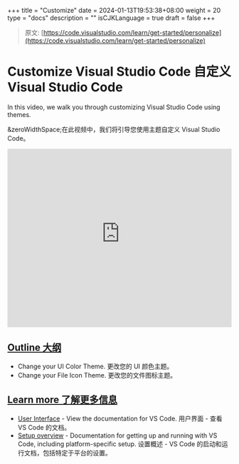+++
title = "Customize"
date = 2024-01-13T19:53:38+08:00
weight = 20
type = "docs"
description = ""
isCJKLanguage = true
draft = false
+++

> 原文: [https://code.visualstudio.com/learn/get-started/personalize](https://code.visualstudio.com/learn/get-started/personalize)

# Customize Visual Studio Code 自定义 Visual Studio Code



In this video, we walk you through customizing Visual Studio Code using themes.

&zeroWidthSpace;在此视频中，我们将引导您使用主题自定义 Visual Studio Code。

<iframe src="https://www.youtube-nocookie.com/embed/HOShAQzOy4Q" frameborder="0" allow="accelerometer; autoplay; encrypted-media; gyroscope; picture-in-picture" allowfullscreen="" title="Personalize VS Code with themes" style="box-sizing: border-box; font-family: &quot;Segoe UI&quot;, &quot;Helvetica Neue&quot;, Helvetica, Arial, sans-serif; width: 616.662px; max-width: 100%; height: 400px; color: rgb(36, 36, 36); font-size: 16px; font-style: normal; font-variant-ligatures: normal; font-variant-caps: normal; font-weight: 400; letter-spacing: normal; orphans: 2; text-align: start; text-indent: 0px; text-transform: none; widows: 2; word-spacing: 0px; -webkit-text-stroke-width: 0px; white-space: normal; background-color: rgb(255, 255, 255); text-decoration-thickness: initial; text-decoration-style: initial; text-decoration-color: initial;"></iframe>



## [Outline 大纲](https://code.visualstudio.com/learn/get-started/personalize#_outline)

- Change your UI Color Theme.
  更改您的 UI 颜色主题。
- Change your File Icon Theme.
  更改您的文件图标主题。

## [Learn more 了解更多信息](https://code.visualstudio.com/learn/get-started/personalize#_learn-more)

- [User Interface](https://code.visualstudio.com/docs/getstarted/userinterface) - View the documentation for VS Code.
  用户界面 - 查看 VS Code 的文档。
- [Setup overview](https://code.visualstudio.com/docs/setup/setup-overview) - Documentation for getting up and running with VS Code, including platform-specific setup.
  设置概述 - VS Code 的启动和运行文档，包括特定于平台的设置。

